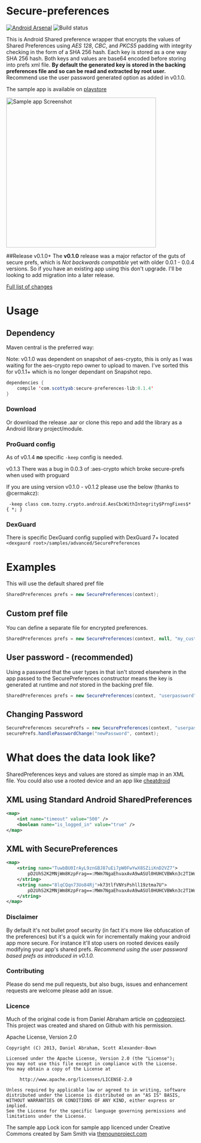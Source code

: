 Secure-preferences
==================

[![Android Arsenal](https://img.shields.io/badge/Android%20Arsenal-secure--preferences-brightgreen.svg?style=flat)](http://android-arsenal.com/details/1/362)
![Build status](https://circleci.com/gh/scottyab/secure-preferences.svg?style=shield&circle-token=473391b210fc98fc8e97a857082e29376de5963b)

This is Android Shared preference wrapper that encrypts the values of Shared Preferences using *AES 128*, *CBC*, and *PKCS5* padding with integrity checking in the form of a SHA 256 hash. Each key is stored as a one way SHA 256 hash. Both keys and values are base64 encoded before storing into prefs xml file. **By default the generated key is stored in the backing preferences file and so can be read and extracted by root user.** Recommend use the user password generated option as added in v0.1.0.

The sample app is available on [playstore](https://play.google.com/store/apps/details?id=com.securepreferences.sample)

<img src="https://raw.github.com/scottyab/secure-preferences/master/docs/images/ss_frame_secure_pref.png" height="400" alt="Sample app Screenshot" />
 

##Release v0.1.0+
The **v0.1.0** release was a major refactor of the guts of secure prefs, which is *Not backwards compatible* yet with older 0.0.1 - 0.0.4 versions. So if you have an existing app using this don't upgrade. I'll be looking to add migration into a later release.

[Full list of changes](changes.md)

# Usage

## Dependency

Maven central is the preferred way:

Note: v0.1.0 was dependent on snapshot of aes-crypto, this is only as I was waiting for the aes-crypto repo owner to upload to maven. I've sorted this for v0.1.1+ which is no longer dependant on Snapshot repo.

```java
dependencies {
    compile 'com.scottyab:secure-preferences-lib:0.1.4'
}
```

### Download
Or download the release .aar or clone this repo and add the library as a Android library project/module.

### ProGuard config

As of v0.1.4 **no** specific `-keep` config is needed.

v0.1.3 There was a bug in 0.0.3 of :aes-crypto which broke secure-prefs when used with proguard

If you are using version v0.1.0 - v0.1.2 please use the below (thanks to @cermakcz):

` -keep class com.tozny.crypto.android.AesCbcWithIntegrity$PrngFixes$* { *; }`

### DexGuard

There is specific DexGuard config supplied with DexGuard 7+ located `<dexgaurd root>/samples/advanced/SecurePreferences`


# Examples
This will use the default shared pref file

```java
SharedPreferences prefs = new SecurePreferences(context);     
```

## Custom pref file
You can define a separate file for encrypted preferences. 

```java
SharedPreferences prefs = new SecurePreferences(context, null, "my_custom_prefs.xml");
```


## User password - (recommended)
Using a password that the user types in that isn't stored elsewhere in the app passed to the SecurePreferences constructor means the key is generated at runtime and *not* stored in the backing pref file.

```java
SharedPreferences prefs = new SecurePreferences(context, "userpassword", "my_user_prefs.xml");
```

## Changing Password

```java
SecurePreferences securePrefs = new SecurePreferences(context, "userpassword", "my_user_prefs.xml");
securePrefs.handlePasswordChange("newPassword", context);
```


# What does the data look like?

SharedPreferences keys and values are stored as simple map in an XML file.  You could also use a rooted device and an app like [cheatdroid](https://play.google.com/store/apps/details?id=com.felixheller.sharedprefseditor&hl=en_GB)

## XML using Standard Android SharedPreferences


```xml
<map>
    <int name="timeout" value="500" />
    <boolean name="is_logged_in" value="true" />
</map>
```

## XML with SecurePreferences


```xml
<map>
    <string name="TuwbBU0IrAyL9znGBJ87uEi7pW0FwYwX8SZiiKnD2VZ7">
        pD2UhS2K2MNjWm8KzpFrag==:MWm7NgaEhvaxAvA9wASUl0HUHCVBWkn3c2T1WoSAE/g=rroijgeWEGRDFSS/hg
    </string>
    <string name="8lqCQqn73Uo84Rj">k73tlfVNYsPshll19ztma7U">
        pD2UhS2K2MNjWm8KzpFrag==:MWm7NgaEhvaxAvA9wASUl0HUHCVBWkn3c2T1WoSAE/g=:jWm8KzUl0HUHCVBWkn3c2T1WoSAE/g=
    </string>
</map>
```


### Disclaimer
By default it's not bullet proof security (in fact it's more like obfuscation of the preferences) but it's a quick win for incrementally making your android app more secure. For instance it'll stop users on rooted devices easily modifying your app's shared prefs.
*Recommend using the user password based prefs as introduced in v0.1.0.*


### Contributing 
Please do send me pull requests, but also bugs, issues and enhancement requests are welcome please add an issue.


### Licence 

Much of the original code is from Daniel Abraham article on [codeproject](http://www.codeproject.com/Articles/549119/Encryption-Wrapper-for-Android-SharedPreferences). This project was created and shared on Github with his permission. 

Apache License, Version 2.0



    Copyright (C) 2013, Daniel Abraham, Scott Alexander-Bown

    Licensed under the Apache License, Version 2.0 (the "License");
    you may not use this file except in compliance with the License.
    You may obtain a copy of the License at

         http://www.apache.org/licenses/LICENSE-2.0

    Unless required by applicable law or agreed to in writing, software
    distributed under the License is distributed on an "AS IS" BASIS,
    WITHOUT WARRANTIES OR CONDITIONS OF ANY KIND, either express or implied.
    See the License for the specific language governing permissions and
    limitations under the License.


The sample app Lock icon for sample app licenced under Creative Commons created by Sam Smith via [thenounproject.com](http://thenounproject.com/term/lock/5704/)
